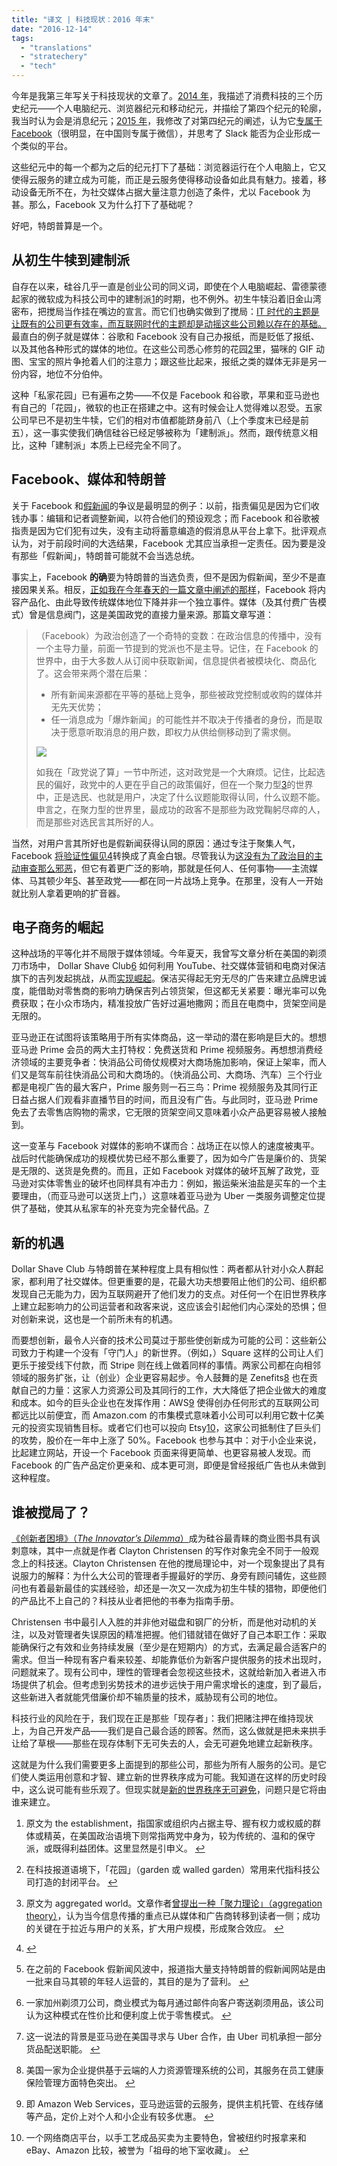 ```yaml
---
title: "译文 | 科技现状：2016 年末"
date: "2016-12-14"
tags:
  - "translations"
  - "stratechery"
  - "tech"
---
```


今年是我第三年写关于科技现状的文章了。[2014 年](https://stratechery.com/2014/state-consumer-technology-end-2014/)，我描述了消费科技的三个历史纪元——个人电脑纪元、浏览器纪元和移动纪元，并描绘了第四个纪元的轮廓，我当时认为会是消息纪元；[2015 年](https://stratechery.com/2015/slack-and-the-state-of-technology-in-2015/)，我修改了对第四纪元的阐述，认为它[专属于 Facebook](https://stratechery.com/2015/the-facebook-epoch/)（很明显，在中国则专属于微信），并思考了 Slack 能否为企业形成一个类似的平台。

这些纪元中的每一个都为之后的纪元打下了基础：浏览器运行在个人电脑上，它又使得云服务的建立成为可能，而正是云服务使得移动设备如此具有魅力。接着，移动设备无所不在，为社交媒体占据大量注意力创造了条件，尤以 Facebook 为甚。那么，Facebook 又为什么打下了基础呢？

好吧，特朗普算是一个。

## 从初生牛犊到建制派

自存在以来，硅谷几乎一直是创业公司的同义词，即使在个人电脑崛起、雷德蒙德起家的微软成为科技公司中的建制派[1](#fn1)的时期，也不例外。初生牛犊沿着旧金山湾密布，把搅局当作挂在嘴边的宣言。而它们也确实做到了搅局：[IT 时代的主题是让既有的公司更有效率，而互联网时代的主题却是动摇这些公司赖以存在的基础。](https://stratechery.com/2016/the-it-era-and-the-internet-revolution/)最直白的例子就是媒体：谷歌和 Facebook 没有自己办报纸，而是贬低了报纸、以及其他各种形式的媒体的地位。在这些公司悉心修剪的花园[2](#fn2)里，猫咪的 GIF 动图、宝宝的照片争抢着人们的注意力；跟这些比起来，报纸之类的媒体无非是另一份内容，地位不分伯仲。

这种「私家花园」已有遍布之势——不仅是 Facebook 和谷歌，苹果和亚马逊也有自己的「花园」，微软的也正在搭建之中。这有时候会让人觉得难以忍受。五家公司早已不是初生牛犊，它们的相对市值都能跻身前八（上个季度末已经是前五），这一事实使我们确信硅谷已经足够被称为「建制派」。然而，跟传统意义相比，这种「建制派」本质上已经完全不同了。

## Facebook、媒体和特朗普

关于 Facebook 和[假新闻](https://stratechery.com/2016/fake-news/)的争议是最明显的例子：以前，指责偏见是因为它们收钱办事：编辑和记者调整新闻，以符合他们的预设观念；而 Facebook 和谷歌被指责是因为它们犯有过失，没有主动将蓄意编造的假消息从平台上拿下。批评观点认为，对于前段时间的大选结果，Facebook 尤其应当承担一定责任。因为要是没有那些「假新闻」，特朗普可能就不会当选总统。

事实上，Facebook **的确**要为特朗普的当选负责，但不是因为假新闻，至少不是直接因果关系。相反，[正如我在今年春天的一篇文章中阐述的那样](https://stratechery.com/2016/the-voters-decide/)，Facebook 将内容产品化、由此导致传统媒体地位下降并非一个独立事件。媒体（及其付费广告模式）曾是信息阀门，这是美国政党的直接力量来源。那篇文章写道：

> （Facebook）为政治创造了一个奇特的变数：在政治信息的传播中，没有一个主导力量，前面一节提到的党派也不是主导。记住，在 Facebook 的世界中，由于大多数人从订阅中获取新闻，信息提供者被模块化、商品化了。这会带来两个潜在后果：
> 
> - 所有新闻来源都在平等的基础上竞争，那些被政党控制或收购的媒体并无先天优势；
> - 任一消息成为「爆炸新闻」的可能性并不取决于传播者的身份，而是取决于愿意听取消息的用户数，即权力从供给侧移动到了需求侧。
> 
> ![](https://ww1.sinaimg.cn/large/73403117jw1faqda7r7syj21ed0gq45o.jpg)
> 
> 如我在「政党说了算」一节中所述，这对政党是一个大麻烦。记住，比起选民的偏好，政党中的人更在乎自己的政策偏好，但在一个聚力型[3](#fn3)的世界中，正是选民、也就是用户，决定了什么议题能取得认同，什么议题不能。申言之，在聚力型的世界里，最成功的政客不是那些为政党鞠躬尽瘁的人，而是那些对选民言其所好的人。

当然，对用户言其所好也是假新闻获得认同的原因：通过专注于聚集人气，Facebook [将验证性偏见](https://twitter.com/kimmaicutler/status/796560990854905857)[4](#fn4)转换成了真金白银。尽管我认为[这没有为了政治目的主动审查那么邪恶](https://stratechery.com/2016/fake-news/)，但它有着更广泛的影响，那就是任何人、任何事物——主流媒体、马其顿少年[5](#fn5)、甚至政党——都在同一片战场上竞争。在那里，没有人一开始就比别人拿着更响的扩音器。

## 电子商务的崛起

这种战场的平等化并不局限于媒体领域。今年夏天，我曾写文章分析在美国的剃须刀市场中， Dollar Shave Club[6](#fn6) 如何利用 YouTube、社交媒体营销和电商对保洁旗下的吉列发起挑战，从而[实现崛起](https://stratechery.com/2016/dollar-shave-club-and-the-disruption-of-everything/)。保洁买得起无穷无尽的广告来建立品牌忠诚度，能借助对零售商的影响力确保吉列占领货架，但这都无关紧要：曝光率可以免费获取；在小众市场内，精准投放广告好过遍地撒网；而且在电商中，货架空间是无限的。

亚马逊正在试图将该策略用于所有实体商品，这一举动的潜在影响是巨大的。想想亚马逊 Prime 会员的两大主打特权：免费送货和 Prime 视频服务。再想想消费经济领域的主要竞争者：快消品公司倚仗规模对大商场施加影响，保证上架率，而人们又是驾车前往快消品公司和大商场的。（快消品公司、大商场、汽车）三个行业都是电视广告的最大客户，Prime 服务则一石三鸟：Prime 视频服务及其同行正日益占据人们观看非直播节目的时间，而且没有广告。与此同时，亚马逊 Prime 免去了去零售店购物的需求，它无限的货架空间又意味着小众产品更容易被人接触到。

这一变革与 Facebook 对媒体的影响不谋而合：战场正在以惊人的速度被夷平。战后时代能确保成功的规模优势已经不那么重要了，因为如今广告是廉价的、货架是无限的、送货是免费的。而且，正如 Facebook 对媒体的破坏瓦解了政党，亚马逊对实体零售业的破坏也同样具有冲击力：例如，搬运柴米油盐是买车的一个主要理由，（而亚马逊可以送货上门，）这意味着亚马逊为 Uber 一类服务调整定位提供了基础，使其从私家车的补充变为完全替代品。[7](#fn7)

## 新的机遇

Dollar Shave Club 与特朗普在某种程度上具有相似性：两者都从针对小众人群起家，都利用了社交媒体。但更重要的是，花最大功夫想要阻止他们的公司、组织都发现自己无能为力，因为互联网避开了他们发力的支点。对任何一个在旧世界秩序上建立起影响力的公司运营者和政客来说，这应该会引起他们内心深处的恐惧；但对创新来说，这也是一个前所未有的机遇。

而要想创新，最令人兴奋的技术公司莫过于那些使创新成为可能的公司：这些新公司致力于构建一个没有「守门人」的新世界。（例如，）Square 这样的公司让人们更乐于接受线下付款，而 Stripe 则在线上做着同样的事情。两家公司都在向相邻领域的服务扩张，让（创业）企业更容易起步。令人鼓舞的是 Zenefits[8](#fn8) 也在贡献自己的力量：这家人力资源公司及其同行的工作，大大降低了把企业做大的难度和成本。如今的巨头企业也在发挥作用：AWS[9](#fn9) 使得创办任何形式的互联网公司都远比以前便宜，而 Amazon.com 的市集模式意味着小公司可以利用它数十亿美元的投资实现销售目标。或者它们也可以投向 Etsy[10](#fn10)，这家公司抵制住了巨头们的攻势，股价在一年中上涨了 50%。Facebook 也参与其中：对于小企业来说，比起建立网站，开设一个 Facebook 页面来得更简单、也更容易被人发现。而 Facebook 的广告产品定价更亲和、成本更可测，即便是曾经报纸广告也从未做到这种程度。

## 谁被搅局了？

[《创新者困境》（_The Innovator’s Dilemma_）](http://www.claytonchristensen.com/books/the-innovators-dilemma/)成为硅谷最青睐的商业图书具有讽刺意味，其中一点就是作者 Clayton Christensen 的写作对象完全不同于一般观念上的科技迷。Clayton Christensen 在他的搅局理论中，对一个现象提出了具有说服力的解释：为什么大公司的管理者手握最好的学历、身旁有顾问辅佐，这些顾问也有着最新最佳的实践经验，却还是一次又一次成为初生牛犊的猎物，即便他们的产品比不上自己的？科技从业者把他的书奉为指南手册。

Christensen 书中最引人入胜的并非他对磁盘和钢厂的分析，而是他对动机的关注，以及对管理者失误原因的精准把握。他们错就错在做好了自己本职工作：采取能确保行之有效和业务持续发展（至少是在短期内）的方式，去满足最合适客户的需求。但当一种现有客户看来较差、却能靠低价为新客户提供服务的技术出现时，问题就来了。现有公司中，理性的管理者会忽视这些技术，这就给新加入者进入市场提供了机会。但考虑到劣势技术的进步远快于用户需求增长的速度，到了最后，这些新进入者就能凭借廉价却不输质量的技术，威胁现有公司的地位。

科技行业的风险在于，我们现在正是那些「现存者」：我们把赌注押在维持现状上，为自己开发产品——我们是自己最合适的顾客。然而，这么做就是把未来拱手让给了草根——那些在现存体制下无可失去的人，会无可避免地建立起新秩序。

这就是为什么我们需要更多上面提到的那些公司，那些为所有人服务的公司。是它们使人类运用创意和才智、建立新的世界秩序成为可能。我知道在这样的历史时段中，这么说可能有些乐观了。但现实就是[新的世界秩序无可避免](https://stratechery.com/2013/friction/)，问题只是它将由谁来建立。

1. 原文为 the establishment，指国家或组织内占据主导、握有权力或权威的群体或精英，在美国政治语境下则常指两党中身为，较为传统的、温和的保守派，或既得利益团体。这里显然是引申义。 [↩](#ffn1)
2. 在科技报道语境下，「花园」（garden 或 walled garden）常用来代指科技公司打造的封闭平台。 [↩](#ffn2)
3. 原文为 aggregated world。文章作者[曾提出一种「聚力理论」（aggregation theory）](https://stratechery.com/2015/aggregation-theory/)，认为当今信息传播的重点已从媒体和广告商转移到读者一侧；成功的关键在于拉近与用户的关系，扩大用户规模，形成聚合效应。 [↩](#ffn3)
4. [↩](#ffn4)
    
5. 在之前的 Facebook 假新闻风波中，报道指大量支持特朗普的假新闻网站是由一批来自马其顿的年轻人运营的，其目的是为了营利。 [↩](#ffn5)
6. 一家加州剃须刀公司，商业模式为每月通过邮件向客户寄送剃须用品，该公司认为这种模式在性价比和便利度上优于零售模式。 [↩](#ffn6)
7. 这一说法的背景是亚马逊在美国寻求与 Uber 合作，由 Uber 司机承担一部分货品配送职能。 [↩](#ffn7)
8. 美国一家为企业提供基于云端的人力资源管理系统的公司，其服务在员工健康保险管理方面特色突出。 [↩](#ffn8)
9. 即 Amazon Web Services，亚马逊运营的云服务，提供主机托管、在线存储等产品，定价上对个人和小企业有较多优惠。 [↩](#ffn9)
10. 一个网络商店平台，以手工艺成品买卖为主要特色，曾被纽约时报拿来和 eBay、Amazon 比较，被誉为「祖母的地下室收藏」。 [↩](#ffn10)
